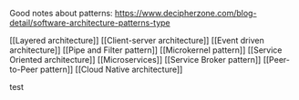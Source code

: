 Good notes about patterns: https://www.decipherzone.com/blog-detail/software-architecture-patterns-type

[[Layered architecture]]
[[Client-server architecture]]
[[Event driven architecture]]
[[Pipe and Filter pattern]]
[[Microkernel pattern]]
[[Service Oriented architecture]]
[[Microservices]]
[[Service Broker pattern]]
[[Peer-to-Peer pattern]]
[[Cloud Native architecture]]

test